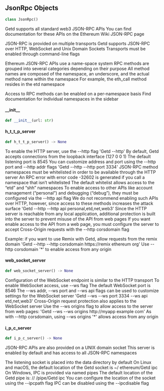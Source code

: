 ## JsonRpc Objects

```python
class JsonRpc()
```

Getd supports all standard web3 JSON-RPC APIs
 You can find documentation for these APIs on the  Ethereum Wiki JSON-RPC page

JSON-RPC is provided on multiple transports
 Getd supports JSON-RPC over HTTP, WebSocket and Unix  Domain Sockets
 Transports must be enabled through command-line flags

Ethereum JSON-RPC APIs use a name-space system
 RPC methods are grouped into several categories  depending on their purpose
 All method names are composed of the namespace, an underscore, and the  actual method name within the namespace
 For example, the eth_call method resides in the etd  namespace

Access to RPC methods can be enabled on a per-namespace basis
 Find documentation for individual  namespaces in the sidebar

#### \_\_init\_\_

```python
def __init__(url: str)
```

#### h\_t\_t\_p\_server

```python
def h_t_t_p_server() -> None
```

To enable the HTTP server, use the --http flag
 'Getd --http'
By default, Getd accepts connections from the loopback interface (127
0
0
1)
 The default  listening port is 8545
 You can customize address and port using  the --http
port and --http
addr flags
 'Getd --http --http
port 3334'
JSON-RPC method namespaces must be whitelisted in order to be available through the HTTP server
  An RPC error with error code -32602 is generated if you call a namespace that isn’t whitelisted
  The default whitelist allows access to the “etd” and “shh” namespaces
 To enable access to  other APIs like account management (“personal”) and debugging (“debug”), they must be  configured via the --http
api flag
 We do not recommend enabling such APIs over HTTP,  however, since access to these methods increases the attack surface
 'Getd --http --http
api personal,etd,net,web3'
Since the HTTP server is reachable from any local application, additional protection is built  into the server to prevent misuse of the API from web pages
 If you want enable access to the  API from a web page, you must configure the server to accept Cross-Origin requests with  the --http
corsdomain flag

Example: if you want to use Remix with Getd, allow requests from the remix domain
 'Getd --http --http
corsdomain https://remix
ethereum
org' Use --http
corsdomain '*' to enable access from any origin

#### web\_socket\_server

```python
def web_socket_server() -> None
```

Configuration of the WebSocket endpoint is similar to the HTTP transport
 To enable WebSocket  access, use --ws flag
 The default WebSocket port is 8546
  The --ws
addr, --ws
port and --ws
api flags can be used to customize settings for the  WebSocket server
 'Getd --ws --ws
port 3334 --ws
api etd,net,web3'
Cross-Origin request protection also applies to the WebSocket server
  Use the --ws
origins flag to allow access to the server from web pages: 'Getd --ws --ws
origins http://myapp
example
com'
As with --http
corsdomain, using --ws
origins '*' allows access from any origin

#### i\_p\_c\_server

```python
def i_p_c_server() -> None
```

JSON-RPC APIs are also provided on a UNIX domain socket
 This server is enabled by default  and has access to all JSON-RPC namespaces

The listening socket is placed into the data directory by default
 On Linux and macOS, the  default location of the Getd socket is ~/
ethereum/Getd
ipc
On Windows, IPC is provided via named pipes
 The default location of the Getd pipe is: //
/pipe/Getd
ipc
You can configure the location of the socket using the --ipcpath flag
 IPC can be disabled  using the --ipcdisable flag

